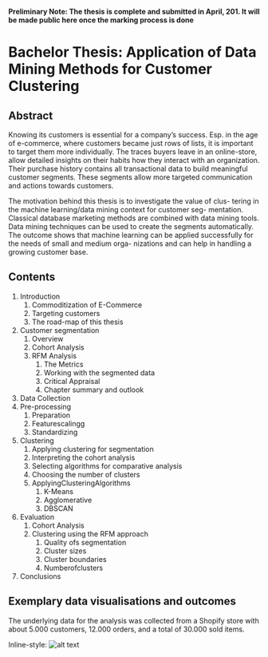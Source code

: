 **Preliminary Note: The thesis is complete and submitted in April, 201. It will be made public here once the marking process is done**

# Bachelor Thesis: Application of Data Mining Methods for Customer Clustering

## Abstract
Knowing its customers is essential for a company’s success. Esp. in the age of e-commerce, where customers became just rows of lists, it is important to target them more individually. The traces buyers leave in an online-store, allow detailed insights on their habits how they interact with an organization. Their purchase history contains all transactional data to build meaningful customer segments. These segments allow more targeted communication and actions towards customers.

The motivation behind this thesis is to investigate the value of clus- tering in the machine learning/data mining context for customer seg- mentation. Classical database marketing methods are combined with data mining tools. Data mining techniques can be used to create the segments automatically. The outcome shows that machine learning can be applied successfully for the needs of small and medium orga- nizations and can help in handling a growing customer base.

## Contents
1. Introduction
    1. Commoditization of E-Commerce
    2. Targeting customers
    3. The road-map of this thesis
2. Customer segmentation
    1. Overview
    2. Cohort Analysis
    3. RFM Analysis
        1. The Metrics
        2. Working with the segmented data
        3. Critical Appraisal
        4. Chapter summary and outlook
3. Data Collection
4. Pre-processing
   1. Preparation
   2. Featurescalingg
   3. Standardizing
5. Clustering
   1. Applying clustering for segmentation
   2. Interpreting the cohort analysis
   3. Selecting algorithms for comparative analysis
   4. Choosing the number of clusters
   5. ApplyingClusteringAlgorithms
       1. K-Means
       2. Agglomerative
       3. DBSCAN
6. Evaluation
    1. Cohort Analysis
    2. Clustering using the RFM approach
        1. Quality ofs segmentation
        2. Cluster sizes
        3. Cluster boundaries
        4. Numberofclusters
7. Conclusions

## Exemplary data visualisations and outcomes
The underlying data for the analysis was collected from a Shopify store with about 5.000 customers, 12.000 orders, and a total of 30.000 sold items.

Inline-style: 
![alt text](https://github.com/zinyosrim/customer-clustering-thesis/raw/Kmeans_transformed.png "Logo Title Text 1")
